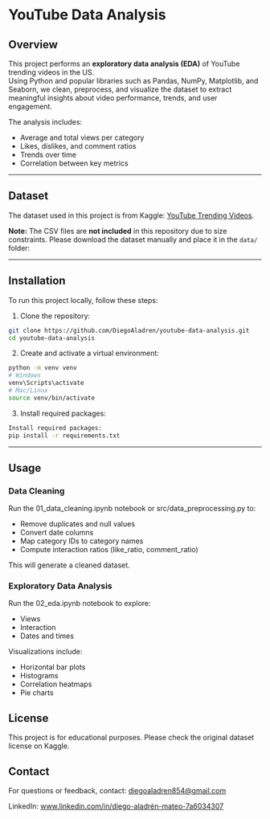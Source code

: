 # YouTube Data Analysis

## Overview
This project performs an **exploratory data analysis (EDA)** of YouTube trending videos in the US.  
Using Python and popular libraries such as Pandas, NumPy, Matplotlib, and Seaborn, we clean, preprocess, and visualize the dataset to extract meaningful insights about video performance, trends, and user engagement.

The analysis includes:
- Average and total views per category
- Likes, dislikes, and comment ratios
- Trends over time
- Correlation between key metrics

---

## Dataset
The dataset used in this project is from Kaggle: [YouTube Trending Videos](https://www.kaggle.com/datasnaek/youtube-new).  

**Note:** The CSV files are **not included** in this repository due to size constraints. Please download the dataset manually and place it in the `data/` folder:

---

## Installation
To run this project locally, follow these steps:

1. Clone the repository:
```bash
git clone https://github.com/DiegoAladren/youtube-data-analysis.git
cd youtube-data-analysis
```

2. Create and activate a virtual environment:
```bash
python -m venv venv
# Windows
venv\Scripts\activate
# Mac/Linux
source venv/bin/activate
```

3. Install required packages:
```bash
Install required packages:
pip install -r requirements.txt
```

---

## Usage

### Data Cleaning

Run the 01_data_cleaning.ipynb notebook or src/data_preprocessing.py to:
- Remove duplicates and null values
- Convert date columns
- Map category IDs to category names
- Compute interaction ratios (like_ratio, comment_ratio)

This will generate a cleaned dataset.

### Exploratory Data Analysis

Run the 02_eda.ipynb notebook to explore:
- Views
- Interaction
- Dates and times

Visualizations include:
- Horizontal bar plots
- Histograms
- Correlation heatmaps
- Pie charts

## License

This project is for educational purposes. Please check the original dataset license on Kaggle.

## Contact

For questions or feedback, contact: diegoaladren854@gmail.com

LinkedIn: www.linkedin.com/in/diego-aladrén-mateo-7a6034307

